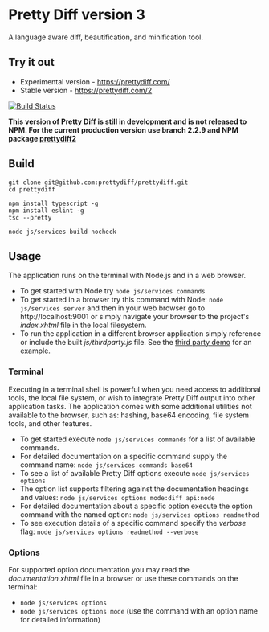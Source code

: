 # Pretty Diff version 3
A language aware diff, beautification, and minification tool.

## Try it out

* Experimental version - https://prettydiff.com/
* Stable version - https://prettydiff.com/2

[![Build Status](https://semaphoreci.com/api/v1/prettydiff/prettydiff/branches/3-0-0/badge.svg)](https://semaphoreci.com/prettydiff/prettydiff)

**This version of Pretty Diff is still in development and is not released to NPM.  For the current production version use branch 2.2.9 and NPM package [prettydiff2](https://www.npmjs.com/package/prettydiff2)**

## Build

```
git clone git@github.com:prettydiff/prettydiff.git
cd prettydiff

npm install typescript -g
npm install eslint -g
tsc --pretty

node js/services build nocheck
```

## Usage
The application runs on the terminal with Node.js and in a web browser.

* To get started with Node try `node js/services commands`
* To get started in a browser try this command with Node: `node js/services server` and then in your web browser go to http://localhost:9001 or simply navigate your browser to the project's *index.xhtml* file in the local filesystem.
* To run the application in a different browser application simply reference or include the built *js/thirdparty.js* file. See the [third party demo](thirdparty.md) for an example.

### Terminal
Executing in a terminal shell is powerful when you need access to additional tools, the local file system, or wish to integrate Pretty Diff output into other application tasks.  The application comes with some additional utilities not available to the browser, such as: hashing, base64 encoding, file system tools, and other features.

* To get started execute `node js/services commands` for a list of available commands.
* For detailed documentation on a specific command supply the command name: `node js/services commands base64`
* To see a list of available Pretty Diff options execute `node js/services options`
* The option list supports filtering against the documentation headings and values: `node js/services options mode:diff api:node`
* For detailed documentation about a specific option execute the option command with the named option: `node js/services options readmethod`
* To see execution details of a specific command specify the *verbose* flag: `node js/services options readmethod --verbose`

### Options
For supported option documentation you may read the *documentation.xhtml* file in a browser or use these commands on the terminal:

* `node js/services options`
* `node js/services options mode` (use the command with an option name for detailed information)
